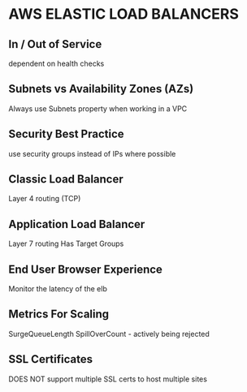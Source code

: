 # AWS ELASTIC LOAD BALANCERS

## In / Out of Service
dependent on health checks

## Subnets vs Availability Zones (AZs)
Always use Subnets property when working in a VPC

## Security Best Practice
use security groups instead of IPs where possible

## Classic Load Balancer
Layer 4 routing (TCP)

## Application Load Balancer
Layer 7 routing
Has Target Groups

## End User Browser Experience
Monitor the latency of the elb

## Metrics For Scaling
SurgeQueueLength
SpillOverCount - actively being rejected

## SSL Certificates
DOES NOT support multiple SSL certs to host multiple sites
